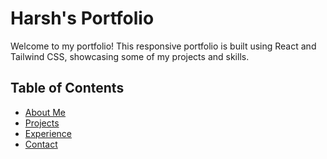 # Harsh's Portfolio

Welcome to my portfolio! This responsive portfolio is built using React and Tailwind CSS, showcasing some of my projects and skills.

## Table of Contents

- [About Me](#about-me)
- [Projects](#projects)
- [Experience](#skills)
- [Contact](#contact)
